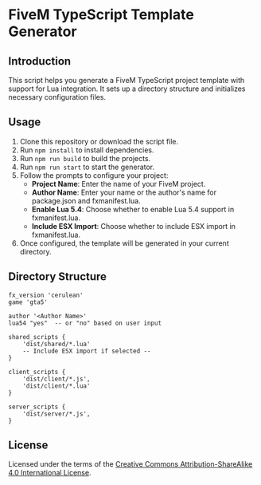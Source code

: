 # FiveM TypeScript Template Generator

## Introduction

This script helps you generate a FiveM TypeScript project template with support for Lua integration. It sets up a directory structure and initializes necessary configuration files.

## Usage

1. Clone this repository or download the script file.
2. Run `npm install` to install dependencies.
3. Run `npm run build` to build the projects.
4. Run `npm run start` to start the generator.
5. Follow the prompts to configure your project:
   - **Project Name**: Enter the name of your FiveM project.
   - **Author Name**: Enter your name or the author's name for package.json and fxmanifest.lua.
   - **Enable Lua 5.4**: Choose whether to enable Lua 5.4 support in fxmanifest.lua.
   - **Include ESX Import**: Choose whether to include ESX import in fxmanifest.lua.
6. Once configured, the template will be generated in your current directory.

## Directory Structure

```
fx_version 'cerulean'
game 'gta5'

author '<Author Name>'
lua54 "yes"  -- or "no" based on user input

shared_scripts {
    'dist/shared/*.lua'
    -- Include ESX import if selected --
}

client_scripts {
    'dist/client/*.js',
    'dist/client/*.lua'
}

server_scripts {
    'dist/server/*.js',
}
```

## License

Licensed under the terms of the [Creative Commons Attribution-ShareAlike 4.0 International License](https://github.com/mdxwzl/fivem-template/blob/main/LICENSE-CC-BY).